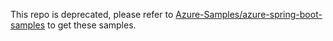 
This repo is deprecated, please refer to [Azure-Samples/azure-spring-boot-samples] to get these samples.




[Azure-Samples/azure-spring-boot-samples]: https://github.com/Azure-Samples/azure-spring-boot-samples/tree/9c271d8789651a5119792a320a03fad8d1018dfd/aad/spring-security